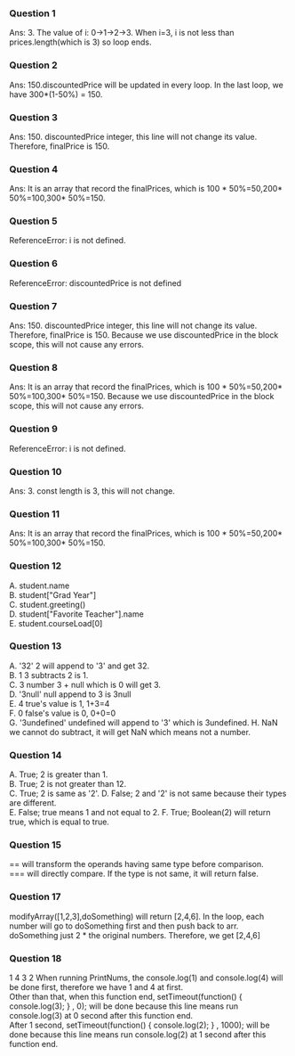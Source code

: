 ### Question 1
Ans: 3. The value of i: 0->1->2->3. When i=3, i is not less than prices.length(which is 3) so loop ends.
### Question 2
Ans: 150.discountedPrice will be updated in every loop. In the last loop, we have 300*(1-50%) = 150.
### Question 3
Ans: 150. discountedPrice integer, this line will not change its value. Therefore, finalPrice is 150.
### Question 4
Ans: It is an array that record the finalPrices, which is 100 * 50%=50,200* 50%=100,300* 50%=150.
### Question 5
ReferenceError: i is not defined.
### Question 6
ReferenceError: discountedPrice is not defined
### Question 7
Ans: 150. discountedPrice integer, this line will not change its value. Therefore, finalPrice is 150. Because we use discountedPrice in the block scope, this will not cause any errors.
### Question 8
Ans: It is an array that record the finalPrices, which is 100 * 50%=50,200* 50%=100,300* 50%=150. Because we use discountedPrice in the block scope, this will not cause any errors.
### Question 9
ReferenceError: i is not defined.
### Question 10
Ans: 3. const length is 3, this will not change.
### Question 11
Ans: It is an array that record the finalPrices, which is 100 * 50%=50,200* 50%=100,300* 50%=150. 
### Question 12
A. student.name  
B. student["Grad Year"]  
C. student.greeting()  
D. student["Favorite Teacher"].name  
E. student.courseLoad[0]  
### Question 13
A. '32' 2 will append to '3' and get 32.  
B. 1 3 subtracts 2 is 1.  
C. 3 number 3 + null which is 0 will get 3.  
D. '3null'  null append to 3 is 3null  
E. 4 true's value is 1, 1+3=4  
F. 0 false's value is 0, 0+0=0  
G. '3undefined' undefined will append to '3' which is 3undefined.
H. NaN  we cannot do subtract, it will get NaN which means not a number.  
### Question 14
A. True; 2 is greater than 1.  
B. True; 2 is not greater than 12.  
C. True; 2 is same as '2'.
D. False; 2 and '2' is not same because their types are different.  
E. False; true means 1 and not equal to 2.
F. True; Boolean(2) will return true, which is equal to true.  
### Question 15
== will transform the operands having same type before comparison.  
=== will directly compare. If the type is not same, it will return false.  
### Question 17
modifyArray([1,2,3],doSomething) will return [2,4,6].
In the loop, each number will go to doSomething first and then push back to arr.
doSomething just 2 * the original numbers. Therefore, we get [2,4,6]  
### Question 18  
1 4 3 2
When running PrintNums, the console.log(1) and console.log(4) will be done first, therefore we have 1 and 4 at first.   
Other than that, when this function end, setTimeout(function() { console.log(3); } , 0); will be done because this line means run console.log(3) at 0 second after this function end.   
After 1 second, setTimeout(function() { console.log(2); } , 1000); will be done because this line means run console.log(2) at 1 second after this function end.   
